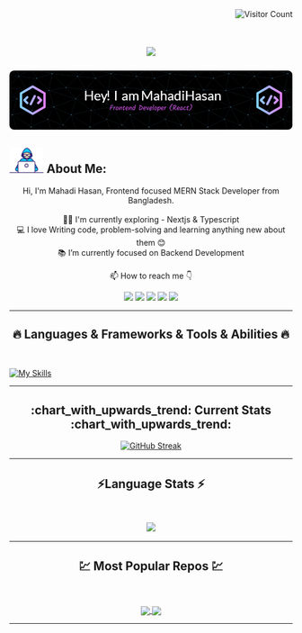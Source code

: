 <img align="right" src="https://visitor-badge.laobi.icu/badge?page_id=Mahadi-Hasan-Sopon/Mahadi-Hasan-Sopon" alt="Visitor Count">
<br/>
<!-- [![Typing SVG](<https://readme-typing-svg.demolab.com?font=Fira+Code&weight=500&pause=1000&width=435&lines=HI+There!;I'm+a+Web+Designer+%26+Developer.;Passionate+about+Programming.;Good+at+Frontend+(React).;Thank+you+for+visiting!>)](https://git.io/typing-svg) -->

<h1 align="center">
  <a href="https://git.io/typing-svg">
    <img src="https://readme-typing-svg.demolab.com?font=Fira+Code&weight=500&pause=1000&width=435&lines=HI+There!;I'm+a+Web+Designer+%26+Developer.;Passionate+about+Programming.;Good+at+Frontend+(React).;Thank+you+for+visiting!+%F0%9F%91%8B&center=true&size=22">
  </a>
</h1>

![Header](./assets/github-header-image.png)

## <img src="./assets/Developer.gif" alt="developer gif"  height="45px"> About Me:

<p align="center">
  Hi, I'm Mahadi Hasan, Frontend focused MERN Stack Developer from Bangladesh.
  <br>
  <br>
  👨‍🎓 I'm currently exploring - Nextjs & Typescript
  <br>
  💻 I love Writing code, problem-solving and learning anything new about them 😊
  <br>
  📚 I’m currently focused on Backend Development 
  <br>
  <br>
  📫 How to reach me 👇
</p>
<p align="center"> <a href="https://www.linkedin.com/in/mahadi-hasan-sopon"><img src="https://img.shields.io/badge/linkedin-%230077B5.svg?&style=for-the-badge&logo=linkedin&logoColor=white" height=23></a> <a href="mailto:mahadih137@gmail.com"><img src="https://img.shields.io/badge/Gmail-D14836?style=for-the-badge&logo=gmail&logoColor=white" height=23></a> <a href="https://twitter.com/MahadiSopon"><img src="https://img.shields.io/badge/Twitter-222222?style=for-the-badge&logo=twitter&logoColor=white" height=23></a> <a href="https://t.me/Mahadi_Hasan_Sopon"><img src="https://img.shields.io/badge/Telegram-2CA5E0?style=for-the-badge&logo=telegram&logoColor=white" height=23></a> <a href="https://leetcode.com/Mahadi-Hasan-Sopon/"><img src="https://img.shields.io/badge/LeetCode-ff5c00.svg?&style=for-the-badge&logo=leetcode&logoColor=white" height=23></a></p>

<hr />

<h2 align="center">🔥 Languages & Frameworks & Tools & Abilities 🔥
</h2>
<br>

[![My Skills](https://skillicons.dev/icons?i=html,css,bootstrap,tailwind,javascript,react,gatsby,materialui,nextjs,redux,nodejs,express,mongodb,vercel,vite,ts,vscode,discord,git,md,figma)](https://skillicons.dev)

<hr>

<h2 align="center">:chart_with_upwards_trend:  Current Stats  :chart_with_upwards_trend:</h2>

<p align="center">
  <a href="https://git.io/streak-stats">
    <img src="https://streak-stats.demolab.com?user=Mahadi-Hasan-Sopon&theme=radical&hide_border=true&card_width=650" alt="GitHub Streak" />
  </a>
</p>

<hr>

<h2 align="center">⚡Language Stats ⚡</h2>
<br>

<p align="center">
<a href="https://github.com/HalemoGPA/">
      <img width=400 src="https://github-readme-stats.vercel.app/api/top-langs/?username=Mahadi-Hasan-Sopon&hide=c%23,powershell,Mathematica,Ruby,Objective-C,Objective-C%2b%2b,Cuda&title_color=61dafb&text_color=ffffff&icon_color=61dafb&bg_color=20232a&langs_count=8&layout=compact&border_color=61dafb&hide_border=true" />
 </a>
</p>

<hr>

<h2 align="center">💹 Most Popular Repos 💹</h2>
<br>

<!-- [![Readme Card](https://github-readme-stats.vercel.app/api/pin/?username=Mahadi-Hasan-Sopon&repo=library-management-client)](https://github.com/anuraghazra/github-readme-stats) -->

<p align="center">
<a href="https://github.com/Mahadi-Hasan-Sopon/library-management-client/">
<img width="350" align="center" src="https://github-readme-stats.vercel.app/api/pin/?username=Mahadi-Hasan-Sopon&repo=library-management-client&title_color=fff&text_color=c9cacc&icon_color=2bbc8a&bg_color=1d1f21">
</a>

<a href="https://github.com/Mahadi-Hasan-Sopon/inventory-management-client">
  <img width=350 align="center" src="https://github-readme-stats.vercel.app/api/pin/?username=Mahadi-Hasan-Sopon&repo=inventory-management-client&title_color=fff&text_color=c9cacc&icon_color=2bbc8a&bg_color=1d1f21" />
</a>

</p>

<hr>
